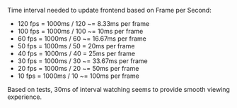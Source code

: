 Time interval needed to update frontend based on Frame per Second:

- 120 fps = 1000ms / 120 ~= 8.33ms per frame
- 100 fps = 1000ms / 100 ~= 10ms per frame
- 60 fps = 1000ms / 60 ~= 16.67ms per frame
- 50 fps = 1000ms / 50 = 20ms per frame
- 40 fps = 1000ms / 40 = 25ms per frame
- 30 fps = 1000ms / 30 ~= 33.67ms per frame
- 20 fps = 1000ms / 20 ~= 50ms per frame
- 10 fps = 1000ms / 10 ~= 100ms per frame

Based on tests, 30ms of interval watching seems to provide smooth viewing experience.